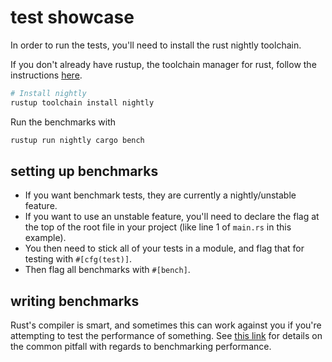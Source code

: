 # test showcase

In order to run the tests, you'll need to install the rust nightly toolchain.

If you don't already have rustup, the toolchain manager for rust, follow the instructions [here](https://rustup.rs/).

```bash
# Install nightly
rustup toolchain install nightly
```

Run the benchmarks with

```bash
rustup run nightly cargo bench
```

## setting up benchmarks

- If you want benchmark tests, they are currently a nightly/unstable feature.
- If you want to use an unstable feature, you'll need to declare the flag at the top of the root file in your project (like line 1 of `main.rs` in this example).
- You then need to stick all of your tests in a module, and flag that for testing with `#[cfg(test)]`.
- Then flag all benchmarks with `#[bench]`.

## writing benchmarks

Rust's compiler is smart, and sometimes this can work against you if you're attempting to test the performance of something. See [this link](https://doc.rust-lang.org/1.12.1/book/benchmark-tests.html#gotcha-optimizations) for details on the common pitfall with regards to benchmarking performance.
